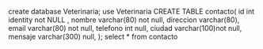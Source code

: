 create database Veterinaria;
use Veterinaria
CREATE TABLE contacto(
id int identity not NULL ,
nombre varchar(80) not null,
direccion varchar(80),
email varchar(80) not null,
telefono int null,
ciudad varchar(100)not null,
mensaje varchar(300) null,
);
select * from contacto
